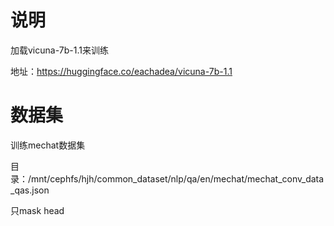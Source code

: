 # 说明

加载vicuna-7b-1.1来训练

地址：https://huggingface.co/eachadea/vicuna-7b-1.1

# 数据集

训练mechat数据集

目录：/mnt/cephfs/hjh/common_dataset/nlp/qa/en/mechat/mechat_conv_data_qas.json


只mask head